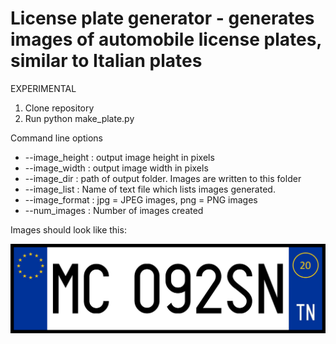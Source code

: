 # License plate generator - generates images of automobile license plates, similar to Italian plates

EXPERIMENTAL

1. Clone repository
2. Run python make_plate.py

Command line options
  + --image_height : output image height in pixels
  + --image_width  : output image width in pixels
  + --image_dir    : path of output folder. Images are written to this folder
  + --image_list   : Name of text file which lists images generated.
  + --image_format : jpg = JPEG images, png = PNG images
  + --num_images   : Number of images created

Images should look like this:



![plate](./img/MC092SN.png)

